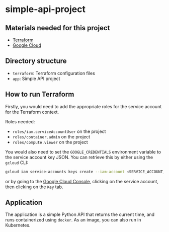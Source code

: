 # simple-api-project

## Materials needed for this project

- [Terraform](https://www.terraform.io/)
- [Google Cloud](https://cloud.google.com/)

## Directory structure

- `terraform`: Terraform configuration files
- `app`: Simple API project

## How to run Terraform

Firstly, you would need to add the appropriate roles for the service account for the Terraform context.

Roles needed:
- `roles/iam.serviceAccountUser` on the project
- `roles/container.admin` on the project
- `roles/compute.viewer` on the project

You would also need to set the `GOOGLE_CREDENTIALS` environment variable to the service account key JSON. You can retrieve this by either using the `gcloud` CLI:

```bash
gcloud iam service-accounts keys create --iam-account <SERVICE_ACCOUNT_EMAIL> credentials.json
```

or by going to the [Google Cloud Console](https://console.cloud.google.com/iam-admin/service-accounts), clicking on the service account, then clicking on the `Key` tab.

## Application

The application is a simple Python API that returns the current time, and runs containerized using `docker`. As an image, you can also run in Kubernetes.
